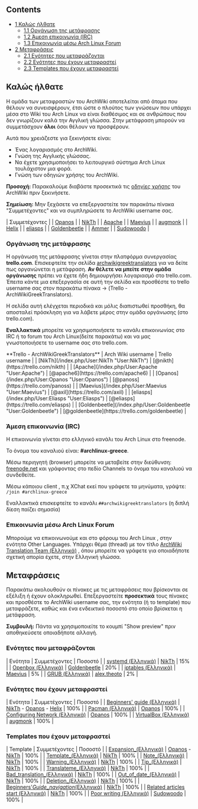 ## Contents

*   [1 Καλώς ήλθατε](#.CE.9A.CE.B1.CE.BB.CF.8E.CF.82_.CE.AE.CE.BB.CE.B8.CE.B1.CF.84.CE.B5)
    *   [1.1 Οργάνωση της μετάφρασης](#.CE.9F.CF.81.CE.B3.CE.AC.CE.BD.CF.89.CF.83.CE.B7_.CF.84.CE.B7.CF.82_.CE.BC.CE.B5.CF.84.CE.AC.CF.86.CF.81.CE.B1.CF.83.CE.B7.CF.82)
    *   [1.2 Άμεση επικοινωνία (IRC)](#.CE.86.CE.BC.CE.B5.CF.83.CE.B7_.CE.B5.CF.80.CE.B9.CE.BA.CE.BF.CE.B9.CE.BD.CF.89.CE.BD.CE.AF.CE.B1_.28IRC.29)
    *   [1.3 Επικοινωνία μέσω Arch Linux Forum](#.CE.95.CF.80.CE.B9.CE.BA.CE.BF.CE.B9.CE.BD.CF.89.CE.BD.CE.AF.CE.B1_.CE.BC.CE.AD.CF.83.CF.89_Arch_Linux_Forum)
*   [2 Μεταφράσεις](#.CE.9C.CE.B5.CF.84.CE.B1.CF.86.CF.81.CE.AC.CF.83.CE.B5.CE.B9.CF.82)
    *   [2.1 Ενότητες που μεταφράζονται](#.CE.95.CE.BD.CF.8C.CF.84.CE.B7.CF.84.CE.B5.CF.82_.CF.80.CE.BF.CF.85_.CE.BC.CE.B5.CF.84.CE.B1.CF.86.CF.81.CE.AC.CE.B6.CE.BF.CE.BD.CF.84.CE.B1.CE.B9)
    *   [2.2 Ενότητες που έχουν μεταφραστεί](#.CE.95.CE.BD.CF.8C.CF.84.CE.B7.CF.84.CE.B5.CF.82_.CF.80.CE.BF.CF.85_.CE.AD.CF.87.CE.BF.CF.85.CE.BD_.CE.BC.CE.B5.CF.84.CE.B1.CF.86.CF.81.CE.B1.CF.83.CF.84.CE.B5.CE.AF)
    *   [2.3 Templates που έχουν μεταφραστεί](#Templates_.CF.80.CE.BF.CF.85_.CE.AD.CF.87.CE.BF.CF.85.CE.BD_.CE.BC.CE.B5.CF.84.CE.B1.CF.86.CF.81.CE.B1.CF.83.CF.84.CE.B5.CE.AF)

## Καλώς ήλθατε

Η ομάδα των μεταφραστών του ArchWiki αποτελείται από άτομα που θέλουν να συνεισφέρουν, έτσι ώστε ο πλούτος των γνώσεων που υπάρχει μέσα στο Wiki του Arch Linux να είναι διαθέσιμος και σε ανθρώπους που δεν γνωρίζουν καλά την Αγγλική γλώσσα. Στην μετάφραση μπορούν να συμμετάσχουν **όλοι** όσοι θέλουν να προσφέρουν.

Αυτά που χρειάζεστε για ξεκινήσετε είναι:

*   Ένας λογαριασμός στο ArchWiki.
*   Γνώση της Αγγλικής γλώσσας.
*   Να έχετε χρησιμοποιήσει το λειτουργικό σύστημα Arch Linux τουλάχιστον μια φορά.
*   Γνώση των οδηγιών χρήσης του ArchWiki.

**Προσοχή:** Παρακαλούμε διαβάστε προσεκτικά τις [οδηγίες χρήσης](/index.php/ArchWiki:Contributing "ArchWiki:Contributing") του ArchWiki πριν ξεκινήσετε.

**Σημείωση:** Μην ξεχάσετε να επεξεργαστείτε τον παρακάτω πίνακα "Συμμετέχοντες" και να συμπληρώσετε το ArchWiki username σας.

| Συμμετέχοντες |
| [Opanos](/index.php/User:Opanos "User:Opanos") |
| [NikTh](/index.php/User:NikTh "User:NikTh") |
| [Apache](/index.php/User:Apache "User:Apache") |
| [Maevius](/index.php/User:Maevius "User:Maevius") |
| [augmonk](/index.php?title=User:Augmonk&action=edit&redlink=1 "User:Augmonk (page does not exist)") |
| [Helix](/index.php/User:Helix "User:Helix") |
| [eliasps](/index.php/User:Eliasps "User:Eliasps") |
| [Goldenbeetle](/index.php/User:Goldenbeetle "User:Goldenbeetle") |
| [Ammer](/index.php/User:Ammer "User:Ammer") |
| [Sudowoodo](/index.php/User:Sudowoodo "User:Sudowoodo") |

### Οργάνωση της μετάφρασης

H οργάνωση της μετάφρασης γίνεται στην πλατφόρμα συνεργασίας **trello.com**. Επισκεφτείτε την σελίδα [archwikigreektranslators](https://trello.com/archwikigreektranslators) για να δείτε πως οργανώνεται η μετάφραση. **Αν θέλετε να μπείτε στην ομάδα οργάνωσης** πρέπει να έχετε ήδη δημιουργήσει λογαριασμό στο trello.com. Έπειτα κάντε μια επεξεργασία σε αυτή την σελίδα και προσθέστε το trello username σας στον παρακάτω πίνακα → (Trello - ArchWikiGreekTranslators).

Η σελίδα αυτή ελέγχεται περιοδικά και μόλις διαπιστωθεί προσθήκη, θα αποσταλεί πρόσκληση για να λάβετε μέρος στην ομάδα οργάνωσης (στο trello.com).

**Εναλλακτικά** μπορείτε να χρησιμοποιήσετε το κανάλι επικοινωνίας στο IRC ή το forum του Arch Linux(δείτε παρακάτω) και να μας γνωστοποιήσετε το username σας στο trello.com.

<caption>**Trello - ArchWikiGreekTranslators**</caption>
| Arch Wiki username | Trello username |
| [NikTh](/index.php/User:NikTh "User:NikTh") | [@nikth](https://trello.com/nikth) |
| [Apache](/index.php/User:Apache "User:Apache") | [@apache6](https://trello.com/apache6) |
| [Opanos](/index.php/User:Opanos "User:Opanos") | [@panoss](https://trello.com/panoss) |
| [Maevius](/index.php/User:Maevius "User:Maevius") | [@axil](https://trello.com/axil) |
| [eliasps](/index.php/User:Eliasps "User:Eliasps") | [@eliasps](https://trello.com/eliasps) |
| [Goldenbeetle](/index.php/User:Goldenbeetle "User:Goldenbeetle") | [@goldenbeetle](https://trello.com/goldenbeetle) |

### Άμεση επικοινωνία (IRC)

Η επικοινωνία γίνεται στο ελληνικό κανάλι του Arch Linux στο freenode.

Το όνομα του καναλιού είναι: **#archlinux-greece**.

Μέσω περιηγητή (browser) μπορείτε να μεταβείτε στην διεύθυνση: [freenode.net](https://webchat.freenode.net/.) και γράφοντας στο πεδίο Channels το όνομα του καναλιού να συνδεθείτε.

Μέσω κάποιου client , π.χ XChat εκεί που γράφετε τα μηνύματα, γράψτε: `/join #archlinux-greece`

Εναλλακτικά επισκεφτείτε το κανάλι `##archwikigreektranslators` (η διπλή δίεση παίζει σημασία)

### Επικοινωνία μέσω Arch Linux Forum

Μπορούμε να επικοινωνούμε και στο φόρουμ του Arch Linux , στην ενότητα Other Languages. Υπάρχει θέμα (thread) με τον τίτλο [ArchWiki Translation Team (Ελληνικά)](https://bbs.archlinux.org/viewtopic.php?pid=1344904#p1344904%7C) , όπου μπορείτε να γράφετε για οποιαδήποτε σχετική απορία έχετε, στην Ελληνική γλώσσα.

## Μεταφράσεις

Παρακάτω ακολουθούν οι πίνακες με τις μεταφράσεις που βρίσκονται σε εξέλιξη ή έχουν ολοκληρωθεί. Επεξεργαστείτε **προσεκτικά** τους πίνακες και προσθέστε το ArchWiki username σας, την ενότητα (ή το template) που μεταφράζετε, καθώς και ένα ενδεικτικό ποσοστό στο οποίο βρίσκεται η μετάφραση.

**Συμβουλή:** Πάντα να χρησιμοποιείτε το κουμπί "Show preview" πριν αποθηκεύσετε οποιαδήποτε αλλαγή.

### Ενότητες που μεταφράζονται

| Ενότητα | Συμμετέχοντες | Ποσοστό |
| [systemd (Ελληνικά)](/index.php/Systemd_(%CE%95%CE%BB%CE%BB%CE%B7%CE%BD%CE%B9%CE%BA%CE%AC) "Systemd (Ελληνικά)") | [NikTh](/index.php/User:NikTh "User:NikTh") | 15% |
| [Openbox (Ελληνικά)](/index.php/Openbox_(%CE%95%CE%BB%CE%BB%CE%B7%CE%BD%CE%B9%CE%BA%CE%AC) "Openbox (Ελληνικά)") | [Goldenbeetle](/index.php/User:Goldenbeetle "User:Goldenbeetle") | 20% |
| [iptables (Ελληνικά)](/index.php/Iptables_(%CE%95%CE%BB%CE%BB%CE%B7%CE%BD%CE%B9%CE%BA%CE%AC) "Iptables (Ελληνικά)") | [Maevius](/index.php/User:Maevius "User:Maevius") | 5% |
| [GRUB (Ελληνικά)](/index.php/GRUB_(%CE%95%CE%BB%CE%BB%CE%B7%CE%BD%CE%B9%CE%BA%CE%AC) "GRUB (Ελληνικά)") | [alex.theoto](/index.php?title=User:Alex.theoto&action=edit&redlink=1 "User:Alex.theoto (page does not exist)") | 2% |

### Ενότητες που έχουν μεταφραστεί

| Ενότητα | Συμμετέχοντες | Ποσοστό |
| [Beginners' guide (Ελληνικά)](/index.php/Beginners%27_guide_(%CE%95%CE%BB%CE%BB%CE%B7%CE%BD%CE%B9%CE%BA%CE%AC) "Beginners' guide (Ελληνικά)") | [NikTh](/index.php/User:NikTh "User:NikTh") - [Opanos](/index.php/User:Opanos "User:Opanos") - [Helix](/index.php/User:Helix "User:Helix") | 100% |
| [Pacman (Ελληνικά)](/index.php/Pacman_(%CE%95%CE%BB%CE%BB%CE%B7%CE%BD%CE%B9%CE%BA%CE%AC) "Pacman (Ελληνικά)") | [Opanos](/index.php/User:Opanos "User:Opanos") | 100% |
| [Configuring Network (Ελληνικά)](/index.php/Configuring_Network_(%CE%95%CE%BB%CE%BB%CE%B7%CE%BD%CE%B9%CE%BA%CE%AC) "Configuring Network (Ελληνικά)") | [Opanos](/index.php/User:Opanos "User:Opanos") | 100% |
| [VirtualBox (Ελληνικά)](/index.php/VirtualBox_(%CE%95%CE%BB%CE%BB%CE%B7%CE%BD%CE%B9%CE%BA%CE%AC) "VirtualBox (Ελληνικά)") | [augmonk](/index.php?title=User:Augmonk&action=edit&redlink=1 "User:Augmonk (page does not exist)") | 100% |

### Templates που έχουν μεταφραστεί

| Template | Συμμετέχοντες | Ποσοστό |
| [Expansion_(Ελληνικά)](/index.php/Template:Expansion_(%CE%95%CE%BB%CE%BB%CE%B7%CE%BD%CE%B9%CE%BA%CE%AC) "Template:Expansion (Ελληνικά)") | [Opanos](/index.php/User:Opanos "User:Opanos") - [NikTh](/index.php/User:NikTh "User:NikTh") | 100% |
| [Template_(Ελληνικά)](/index.php/Template:Template_(%CE%95%CE%BB%CE%BB%CE%B7%CE%BD%CE%B9%CE%BA%CE%AC) "Template:Template (Ελληνικά)") | [NikTh](/index.php/User:NikTh "User:NikTh") | 100% |
| [Note_(Ελληνικά)](/index.php/Template:Note_(%CE%95%CE%BB%CE%BB%CE%B7%CE%BD%CE%B9%CE%BA%CE%AC) "Template:Note (Ελληνικά)") | [NikTh](/index.php/User:NikTh "User:NikTh") | 100% |
| [Warning_(Ελληνικά)](/index.php/Template:Warning_(%CE%95%CE%BB%CE%BB%CE%B7%CE%BD%CE%B9%CE%BA%CE%AC) "Template:Warning (Ελληνικά)") | [NikTh](/index.php/User:NikTh "User:NikTh") | 100% |
| [Tip_(Ελληνικά)](/index.php/Template:Tip_(%CE%95%CE%BB%CE%BB%CE%B7%CE%BD%CE%B9%CE%BA%CE%AC) "Template:Tip (Ελληνικά)") | [NikTh](/index.php/User:NikTh "User:NikTh") | 100% |
| [Translateme_(Ελληνικά)](/index.php/Template:Translateme_(%CE%95%CE%BB%CE%BB%CE%B7%CE%BD%CE%B9%CE%BA%CE%AC) "Template:Translateme (Ελληνικά)") | [NikTh](/index.php/User:NikTh "User:NikTh") | 100% |
| [Bad_translation_(Ελληνικά)](/index.php/Template:Bad_translation_(%CE%95%CE%BB%CE%BB%CE%B7%CE%BD%CE%B9%CE%BA%CE%AC) "Template:Bad translation (Ελληνικά)") | [NikTh](/index.php/User:NikTh "User:NikTh") | 100% |
| [Out_of_date_(Ελληνικά)](/index.php/Template:Out_of_date_(%CE%95%CE%BB%CE%BB%CE%B7%CE%BD%CE%B9%CE%BA%CE%AC) "Template:Out of date (Ελληνικά)") | [NikTh](/index.php/User:NikTh "User:NikTh") | 100% |
| [Deletion_(Ελληνικά)](/index.php/Template:Deletion_(%CE%95%CE%BB%CE%BB%CE%B7%CE%BD%CE%B9%CE%BA%CE%AC) "Template:Deletion (Ελληνικά)") | [NikTh](/index.php/User:NikTh "User:NikTh") | 100% |
| [Beginners'_Guide_navigation_(Ελληνικά)](/index.php/Template:Beginners%27_Guide_navigation_(%CE%95%CE%BB%CE%BB%CE%B7%CE%BD%CE%B9%CE%BA%CE%AC) "Template:Beginners' Guide navigation (Ελληνικά)") | [NikTh](/index.php/User:NikTh "User:NikTh") | 100% |
| [Related articles start (Ελληνικά)](/index.php/Template:Related_articles_start_(%CE%95%CE%BB%CE%BB%CE%B7%CE%BD%CE%B9%CE%BA%CE%AC) "Template:Related articles start (Ελληνικά)") | [NikTh](/index.php/User:NikTh "User:NikTh") | 100% |
| [Poor writing (Ελληνικά)](/index.php/Template:Poor_writing_(%CE%95%CE%BB%CE%BB%CE%B7%CE%BD%CE%B9%CE%BA%CE%AC) "Template:Poor writing (Ελληνικά)") | [Sudowoodo](/index.php/User:Sudowoodo "User:Sudowoodo") | 100% |